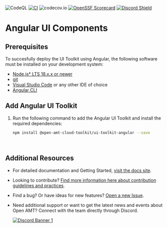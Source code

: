 ![CodeQL](https://github.com/open-amt-cloud-toolkit/ui-toolkit-angular/actions/workflows/codeql-analysis.yml/badge.svg?branch=main&event=push) 
[![CI](https://github.com/open-amt-cloud-toolkit/ui-toolkit-angular/actions/workflows/ci.yml/badge.svg)](https://github.com/open-amt-cloud-toolkit/ui-toolkit-angular/actions/workflows/ci.yml)
![codecov.io](https://codecov.io/github/open-amt-cloud-toolkit/ui-toolkit-angular/coverage.svg?branch=main) 
[![OpenSSF Scorecard](https://api.securityscorecards.dev/projects/github.com/open-amt-cloud-toolkit/ui-toolkit-angular/badge)](https://api.securityscorecards.dev/projects/github.com/open-amt-cloud-toolkit/ui-toolkit-angular) 
[![Discord Shield](https://discordapp.com/api/guilds/1063200098680582154/widget.png?style=shield)](https://discord.gg/yrcMp2kDWh)

# Angular UI Components

## Prerequisites

To succesfully deploy the UI Toolkit using Angular, the following software must be installed on your development system:

- [Node.js\* LTS 18.x.x or newer](https://nodejs.org/en/)
- [git](https://git-scm.com/downloads)
- [Visual Studio Code](https://code.visualstudio.com/) or any other IDE of choice
- [Angular CLI](https://angular.io/cli)

## Add Angular UI Toolkit

1. Run the following command to add the Angular UI Toolkit and install the required dependencies:

   ```bash
   npm install @open-amt-cloud-toolkit/ui-toolkit-angular --save
   ```

<br>

## Additional Resources

- For detailed documentation and Getting Started, [visit the docs site](https://open-amt-cloud-toolkit.github.io/docs).

- Looking to contribute? [Find more information here about contribution guidelines and practices](.\CONTRIBUTING.md).

- Find a bug? Or have ideas for new features? [Open a new Issue](https://github.com/open-amt-cloud-toolkit/ui-toolkit-angular/issues).

- Need additional support or want to get the latest news and events about Open AMT? Connect with the team directly through Discord.

    [![Discord Banner 1](https://discordapp.com/api/guilds/1063200098680582154/widget.png?style=banner2)](https://discord.gg/yrcMp2kDWh)